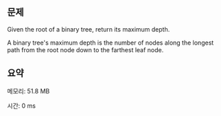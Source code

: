 ## 문제

Given the root of a binary tree, return its maximum depth.

A binary tree's maximum depth is the number of nodes along the longest path from the root node down to the farthest leaf node.

## 요약

메모리: 51.8 MB

시간: 0 ms
